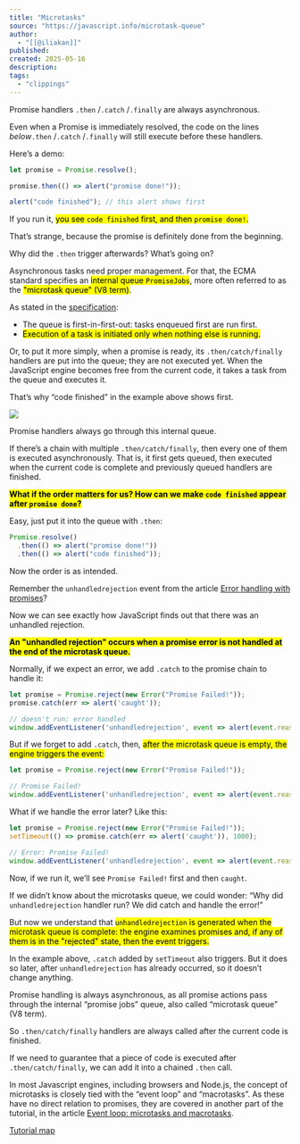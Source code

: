 ```yaml
---
title: "Microtasks"
source: "https://javascript.info/microtask-queue"
author:
  - "[[@iliakan]]"
published:
created: 2025-05-16
description:
tags:
  - "clippings"
---
```

Promise handlers `.then` /`.catch` /`.finally` are always asynchronous.

Even when a Promise is immediately resolved, the code on the lines *below*`.then` /`.catch` /`.finally` will still execute before these handlers.

Here’s a demo:

```javascript
let promise = Promise.resolve();

promise.then(() => alert("promise done!"));

alert("code finished"); // this alert shows first
```

If you run it, <mark>you see `code finished` first, and then `promise done!`.</mark>

That’s strange, because the promise is definitely done from the beginning.

Why did the `.then` trigger afterwards? What’s going on?

Asynchronous tasks need proper management. For that, the ECMA standard specifies an <mark>internal queue `PromiseJobs`</mark>, more often referred to as the <mark>"microtask queue" (V8 term)</mark>.

As stated in the [specification](https://tc39.github.io/ecma262/#sec-jobs-and-job-queues):

- The queue is first-in-first-out: tasks enqueued first are run first.
- <mark>Execution of a task is initiated only when nothing else is running.</mark>

Or, to put it more simply, when a promise is ready, its `.then/catch/finally` handlers are put into the queue; they are not executed yet. When the JavaScript engine becomes free from the current code, it takes a task from the queue and executes it.

That’s why “code finished” in the example above shows first.

![](https://javascript.info/article/microtask-queue/promiseQueue.svg)

Promise handlers always go through this internal queue.

If there’s a chain with multiple `.then/catch/finally`, then every one of them is executed asynchronously. That is, it first gets queued, then executed when the current code is complete and previously queued handlers are finished.

<mark>**What if the order matters for us? How can we make `code finished` appear after `promise done`?**</mark>

Easy, just put it into the queue with `.then`:

```javascript
Promise.resolve()
  .then(() => alert("promise done!"))
  .then(() => alert("code finished"));
```

Now the order is as intended.

Remember the `unhandledrejection` event from the article [Error handling with promises](https://javascript.info/promise-error-handling)?

Now we can see exactly how JavaScript finds out that there was an unhandled rejection.

<mark>**An "unhandled rejection" occurs when a promise error is not handled at the end of the microtask queue.**</mark>

Normally, if we expect an error, we add `.catch` to the promise chain to handle it:

```javascript
let promise = Promise.reject(new Error("Promise Failed!"));
promise.catch(err => alert('caught'));

// doesn't run: error handled
window.addEventListener('unhandledrejection', event => alert(event.reason));
```

But if we forget to add `.catch`, then, <mark>after the microtask queue is empty, the engine triggers the event:</mark>

```javascript
let promise = Promise.reject(new Error("Promise Failed!"));

// Promise Failed!
window.addEventListener('unhandledrejection', event => alert(event.reason));
```

What if we handle the error later? Like this:

```javascript
let promise = Promise.reject(new Error("Promise Failed!"));
setTimeout(() => promise.catch(err => alert('caught')), 1000);

// Error: Promise Failed!
window.addEventListener('unhandledrejection', event => alert(event.reason));
```

Now, if we run it, we’ll see `Promise Failed!` first and then `caught`.

If we didn’t know about the microtasks queue, we could wonder: “Why did `unhandledrejection` handler run? We did catch and handle the error!”

But now we understand that <mark>`unhandledrejection` is generated when the microtask queue is complete: the engine examines promises and, if any of them is in the "rejected" state, then the event triggers.</mark>

In the example above, `.catch` added by `setTimeout` also triggers. But it does so later, after `unhandledrejection` has already occurred, so it doesn’t change anything.

Promise handling is always asynchronous, as all promise actions pass through the internal “promise jobs” queue, also called “microtask queue” (V8 term).

So `.then/catch/finally` handlers are always called after the current code is finished.

If we need to guarantee that a piece of code is executed after `.then/catch/finally`, we can add it into a chained `.then` call.

In most Javascript engines, including browsers and Node.js, the concept of microtasks is closely tied with the “event loop” and “macrotasks”. As these have no direct relation to promises, they are covered in another part of the tutorial, in the article [Event loop: microtasks and macrotasks](https://javascript.info/event-loop).

[Tutorial map](https://javascript.info/tutorial/map)